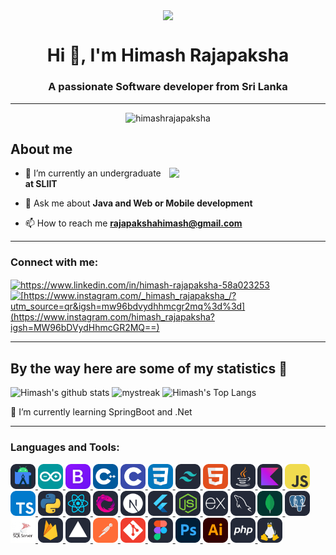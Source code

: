 <p align="center"><picture><img align="center" src = "https://github.com/7oSkaaa/7oSkaaa/blob/main/Images/about_me.gif?raw=true" width = 90px></picture></p>
<h1 align="center">Hi 👋, I'm Himash Rajapaksha</h1>
<h3 align="center">A passionate Software developer from Sri Lanka </h3>

---

<p align="center"> <img src="https://komarev.com/ghpvc/?username=himashrajapaksha&label=Profile%20views&color=0e75b6&style=flat" alt="himashrajapaksha" /> </p>


## About me

<picture> <img align="right" src="https://github.com/7oSkaaa/7oSkaaa/blob/main/Images/Right_Side.gif?raw=true" width = 250px></picture>


- 🌱 I’m currently an undergraduate **at SLIIT**

- 💬 Ask me about **Java and Web or Mobile development**

- 📫 How to reach me **rajapakshahimash@gmail.com**

---
<h3 align="left">Connect with me:</h3>
<p align="left">
<a href="https://www.linkedin.com/in/himash-rajapaksha-58a023253" target="blank"><img align="center" src="https://raw.githubusercontent.com/rahuldkjain/github-profile-readme-generator/master/src/images/icons/Social/linked-in-alt.svg" alt="https://www.linkedin.com/in/himash-rajapaksha-58a023253" height="30" width="40" /></a>
<a href="https://www.instagram.com/_himash_rajapaksha_/?igsh=MW96bDVydHhmcGR2MQ%3D%3D" target="blank"><img align="center" src="https://raw.githubusercontent.com/rahuldkjain/github-profile-readme-generator/master/src/images/icons/Social/instagram.svg" alt="[https://www.instagram.com/_himash_rajapaksha_/?utm_source=qr&igsh=mw96bdvydhhmcgr2mq%3d%3d](https://www.instagram.com/himash_rajapaksha?igsh=MW96bDVydHhmcGR2MQ==)" height="30" width="40" /></a>
</p>

---
## By the way here are some of my statistics 🚀
![Himash's github stats](https://github-readme-stats.vercel.app/api?username=HimashRajapaksha&show_icons=true&theme=tokyonight)
<img src="https://github-readme-streak-stats.herokuapp.com/?user=HimashRajapaksha&theme=tokyonight" alt="mystreak"/>
![Himash's Top Langs](https://github-readme-stats.vercel.app/api/top-langs/?username=HimashRajapaksha&theme=tokyonight&layout=compact)
  
🌱 I’m currently learning SpringBoot and .Net

---



</p>

<h3 align="left">Languages and Tools:</h3>
<p align="left">
  <a href="https://developer.android.com/" target="_blank" rel="noreferrer">
    <img src="https://github.com/HimashRajapaksha/git_Icons/blob/main/icons/AndroidStudio-Dark.svg" alt="androidstudio" width="40" height="40"/>
  </a>
  <a href="https://www.arduino.cc/" target="_blank" rel="noreferrer">
    <img src="https://github.com/HimashRajapaksha/git_Icons/blob/main/icons/Arduino.svg" alt="arduino" width="40" height="40"/>
  </a>
  <a href="https://getbootstrap.com" target="_blank" rel="noreferrer">
    <img src="https://github.com/HimashRajapaksha/git_Icons/blob/main/icons/Bootstrap.svg" alt="bootstrap" width="40" height="40"/>
  </a>
  <a href="https://www.w3schools.com/cpp/" target="_blank" rel="noreferrer">
    <img src="https://github.com/HimashRajapaksha/git_Icons/blob/main/icons/CPP.svg" alt="cplusplus" width="40" height="40"/>
  </a>
  <a href="https://www.cprogramming.com/" target="_blank" rel="noreferrer">
    <img src="https://github.com/HimashRajapaksha/git_Icons/blob/main/icons/C.svg" alt="c" width="40" height="40"/>
  </a>
  <a href="https://www.w3schools.com/css/" target="_blank" rel="noreferrer">
    <img src="https://github.com/HimashRajapaksha/git_Icons/blob/main/icons/CSS.svg" alt="css3" width="40" height="40"/>
  </a>
  <a href="https://tailwindcss.com/" target="_blank" rel="noreferrer">
    <img src="https://github.com/HimashRajapaksha/git_Icons/blob/main/icons/TailwindCSS-Dark.svg" alt="tailwind" width="40" height="40"/> 
  </a>
  <a href="https://www.w3.org/html/" target="_blank" rel="noreferrer">
    <img src="https://github.com/HimashRajapaksha/git_Icons/blob/main/icons/HTML.svg" alt="html5" width="40" height="40"/>
  </a>
  <a href="https://www.java.com" target="_blank" rel="noreferrer">
    <img src="https://github.com/HimashRajapaksha/git_Icons/blob/main/icons/Java-Dark.svg" alt="java" width="40" height="40"/>
  </a>
  <a href="https://kotlinlang.org" target="_blank" rel="noreferrer">
    <img src="https://github.com/HimashRajapaksha/git_Icons/blob/main/icons/Kotlin-Dark.svg" alt="kotlin" width="40" height="40"/>
  </a>
  <a href="https://developer.mozilla.org/en-US/docs/Web/JavaScript" target="_blank" rel="noreferrer">
    <img src="https://github.com/HimashRajapaksha/git_Icons/blob/main/icons/JavaScript.svg" alt="javascript" width="40" height="40"/>
  </a>
  <a href="https://www.typescriptlang.org/" target="_blank" rel="noreferrer">
    <img src="https://github.com/HimashRajapaksha/git_Icons/blob/main/icons/TypeScript.svg" alt="typescript" width="40" height="40"/>
  </a>
  <a href="https://www.python.org" target="_blank" rel="noreferrer">
    <img src="https://github.com/HimashRajapaksha/git_Icons/blob/main/icons/Python-Dark.svg" alt="python" width="40" height="40"/>
  </a>
  <a href="https://reactjs.org/" target="_blank" rel="noreferrer">
    <img src="https://github.com/HimashRajapaksha/git_Icons/blob/main/icons/React-Dark.svg" alt="react" width="40" height="40"/>
  </a>
  <a href="https://reactnative.dev/" target="_blank" rel="noreferrer">
    <img src="https://github.com/HimashRajapaksha/git_Icons/blob/main/icons/ReactiveX-Dark.svg" alt="reactnative" width="40" height="40"/>
  </a>
  <a href="https://nextjs.org/" target="_blank" rel="noreferrer">
    <img src="https://github.com/HimashRajapaksha/git_Icons/blob/main/icons/NextJS-Dark.svg" alt="nextjs" width="40" height="40"/>
  </a>
  <a href="https://flutter.dev" target="_blank" rel="noreferrer">
    <img src="https://github.com/HimashRajapaksha/git_Icons/blob/main/icons/Flutter-Dark.svg" alt="flutter" width="40" height="40"/>
  </a>
  <a href="https://nodejs.org" target="_blank" rel="noreferrer">
    <img src="https://github.com/HimashRajapaksha/git_Icons/blob/main/icons/NodeJS-Dark.svg" alt="nodejs" width="40" height="40"/>
  </a>
  <a href="https://expressjs.com/" target="_blank" rel="noreferrer">
    <img src="https://github.com/HimashRajapaksha/git_Icons/blob/main/icons/ExpressJS-Dark.svg" alt="expressjs" width="40" height="40"/>
  </a>
  <a href="https://www.mysql.com/" target="_blank" rel="noreferrer">
    <img src="https://github.com/HimashRajapaksha/git_Icons/blob/main/icons/MySQL-Dark.svg" alt="mysql" width="40" height="40"/>
  </a>
  <a href="https://www.mongodb.com/" target="_blank" rel="noreferrer">
    <img src="https://github.com/HimashRajapaksha/git_Icons/blob/main/icons/MongoDB.svg" alt="mongodb" width="40" height="40"/>
  </a>
  <a href="https://www.postgresql.org/" target="_blank" rel="noreferrer">
    <img src="https://github.com/HimashRajapaksha/git_Icons/blob/main/icons/PostgreSQL-Dark.svg" alt="postgresql" width="40" height="40"/>
  </a>
  <a href="https://www.microsoft.com/en-us/sql-server" target="_blank" rel="noreferrer">
    <img src="https://github.com/HimashRajapaksha/git_Icons/blob/main/icons/microsoftSQL.svg" alt="mssql" width="40" height="40"/>
  </a>
  <a href="https://firebase.google.com/" target="_blank" rel="noreferrer">
    <img src="https://github.com/HimashRajapaksha/git_Icons/blob/main/icons/Firebase-Dark.svg" alt="firebase" width="40" height="40"/>
  </a>
  <a href="https://vercel.com" target="_blank" rel="noreferrer">
    <img src="https://github.com/HimashRajapaksha/git_Icons/blob/main/icons/Vercel-Dark.svg" alt="vercel" width="40" height="40"/>
  </a>
  <a href="https://postman.com" target="_blank" rel="noreferrer">
    <img src="https://github.com/HimashRajapaksha/git_Icons/blob/main/icons/Postman.svg" alt="postman" width="40" height="40"/>
  </a>
  <a href="https://git-scm.com/" target="_blank" rel="noreferrer">
    <img src="https://github.com/HimashRajapaksha/git_Icons/blob/main/icons/Git.svg" alt="git" width="40" height="40"/>
  </a>
  <a href="https://www.figma.com/" target="_blank" rel="noreferrer">
    <img src="https://github.com/HimashRajapaksha/git_Icons/blob/main/icons/Figma-Dark.svg" alt="figma" width="40" height="40"/>
  </a>
  <a href="https://www.adobe.com/products/photoshop.html" target="_blank" rel="noreferrer">
    <img src="https://github.com/HimashRajapaksha/git_Icons/blob/main/icons/Photoshop.svg" alt="photoshop" width="40" height="40"/>
  </a>
  <a href="https://www.adobe.com/in/products/illustrator.html" target="_blank" rel="noreferrer">
    <img src="https://github.com/HimashRajapaksha/git_Icons/blob/main/icons/Illustrator.svg" alt="illustrator" width="40" height="40"/>
  </a>
  <a href="https://www.php.net" target="_blank" rel="noreferrer">
    <img src="https://github.com/HimashRajapaksha/git_Icons/blob/main/icons/PHP-Dark.svg" alt="php" width="40" height="40"/>
  </a>
  <a href="https://www.linux.org/" target="_blank" rel="noreferrer">
    <img src="https://github.com/HimashRajapaksha/git_Icons/blob/main/icons/Linux-Dark.svg" alt="linux" width="40" height="40"/>
  </a>
</p>
